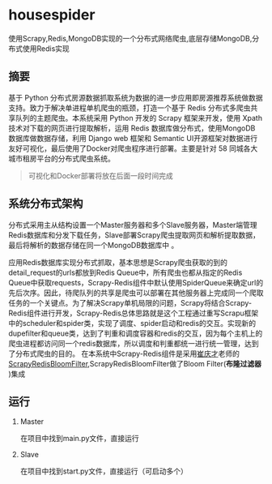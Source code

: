 # housespider
使用Scrapy,Redis,MongoDB实现的一个分布式网络爬虫,底层存储MongoDB,分布式使用Redis实现

## 摘要

基于 Python 分布式房源数据抓取系统为数据的进一步应用即房源推荐系统做数据支持。致力于解决单进程单机爬虫的瓶颈，打造一个基于 Redis 分布式多爬虫共享队列的主题爬虫。本系统采用 Python 开发的 Scrapy 框架来开发，使用 Xpath 技术对下载的网页进行提取解析，运用 Redis 数据库做分布式，使用MongoDB 数据库做数据存储，利用 Django web 框架和 Semantic UI开源框架对数据进行友好可视化，最后使用了Docker对爬虫程序进行部署。主要是针对 58 同城各大城市租房平台的分布式爬虫系统。

>  可视化和Docker部署将放在后面一段时间完成

## 系统分布式架构

分布式采用主从结构设置一个Master服务器和多个Slave服务器，Master端管理Redis数据库和分发下载任务，Slave部署Scrapy爬虫提取网页和解析提取数据，最后将解析的数据存储在同一个MongoDB数据库中 。

应用Redis数据库实现分布式抓取，基本思想是Scrapy爬虫获取的到的detail_request的urls都放到Redis Queue中，所有爬虫也都从指定的Redis Queue中获取requests，Scrapy-Redis组件中默认使用SpiderQueue来确定url的先后次序。因此，待爬队列的共享是爬虫可以部署在其他服务器上完成同一个爬取任务的一个关键点。为了解决Scrapy单机局限的问题，Scrapy将结合Scrapy-Redis组件进行开发，Scrapy-Redis总体思路就是这个工程通过重写Scrapu框架中的scheduler和spider类，实现了调度、spider启动和redis的交互。实现新的dupefilter和queue类，达到了判重和调度容器和redis的交互，因为每个主机上的爬虫进程都访问同一个redis数据库，所以调度和判重都统一进行统一管理，达到了分布式爬虫的目的。 在本系统中Scrapy-Redis组件是采用[崔庆才](https://cuiqingcai.com/)老师的[ScrapyRedisBloomFilter](https://github.com/Python3WebSpider/ScrapyRedisBloomFilter),ScrapyRedisBloomFilter做了Bloom Filter(**布隆过滤器** )集成

## 运行

1. Master

   在项目中找到main.py文件，直接运行

2. Slave

   在项目中找到start.py文件，直接运行（可启动多个）

